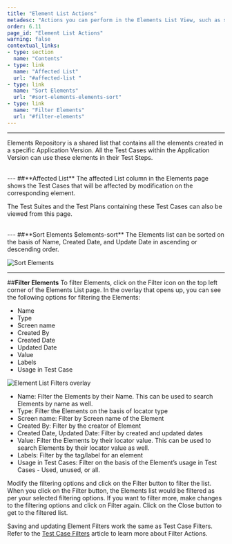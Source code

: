 ```yaml
---
title: "Element List Actions"
metadesc: "Actions you can perform in the Elements List View, such as search, sort and filter."
order: 6.11
page_id: "Element List Actions"
warning: false
contextual_links:
- type: section
  name: "Contents"
- type: link
  name: "Affected List"
  url: "#affected-list "
- type: link
  name: "Sort Elements"
  url: "#sort-elements-elements-sort"
- type: link
  name: "Filter Elements"
  url: "#filter-elements"
---
```


---

Elements Repository is a shared list that contains all the elements created in a specific Application Version. All the Test Cases within the Application Version can use these elements in their Test Steps.

<br>
---
##**Affected List**
The affected List column in the Elements page shows the Test Cases that will be affected by modification on the corresponding element.

The Test Suites and the Test Plans containing these Test Cases can also be viewed from this page.

<br>
---
##**Sort Elements $elements-sort**
The Elements list can be sorted on the basis of Name, Created Date, and Update Date in ascending or descending order.

![Sort Elements](https://docs.testsigma.com/images/elements/elements-sort.png)

---
##**Filter Elements**
To filter Elements, click on the Filter icon on the top left corner of the Elements List page. In the overlay that opens up, you can see the following options for filtering the Elements:
* Name
* Type
* Screen name
* Created By
* Created Date
* Updated Date
* Value
* Labels
* Usage in Test Case

![Element List Filters overlay](https://docs.testsigma.com/images/elements/element-list-filters-unfiltered.png)

* Name: Filter the Elements by their Name. This can be used to search Elements by name as well.
* Type: Filter the Elements on the basis of locator type
* Screen name: Filter by Screen name of the Element
* Created By: Filter by the creator of Element
* Created Date, Updated Date: Filter by created and updated dates
* Value: Filter the Elements by their locator value. This can be used to search Elements by their locator value as well.
* Labels: Filter by the tag/label for an element
* Usage in Test Cases: Filter on the basis of the Element’s usage in Test Cases - Used, unused, or all.

Modify the filtering options and click on the Filter button to filter the list. 
When you click on the Filter button, the Elements list would be filtered as per your selected filtering options. If you want to filter more, make changes to the filtering options and click on Filter again.
Click on the Close button to get to the filtered list.

Saving and updating Element Filters work the same as Test Case Filters. Refer to the [Test Case Filters](https://testsigma.com/docs/test-cases/manage/filters/) article to learn more about Filter Actions.


